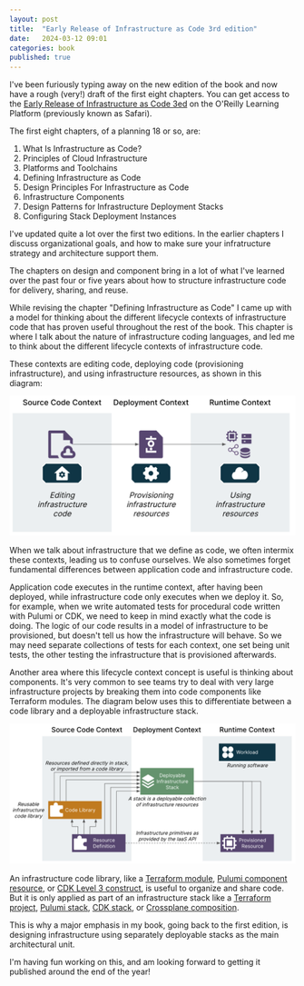 ```yaml
---
layout: post
title:  "Early Release of Infrastructure as Code 3rd edition"
date:   2024-03-12 09:01
categories: book
published: true
---
```


I've been furiously typing away on the new edition of the book and now have a rough (very!) draft of the first eight chapters. You can get access to the [Early Release of Infrastructure as Code 3ed](https://learning.oreilly.com/library/view/infrastructure-as-code/9781098150341/) on the O'Reilly Learning Platform (previously known as Safari).


The first eight chapters, of a planning 18 or so, are:

1. What Is Infrastructure as Code?
2. Principles of Cloud Infrastructure
3. Platforms and Toolchains
4. Defining Infrastructure as Code
5. Design Principles For Infrastructure as Code
6. Infrastructure Components
7. Design Patterns for Infrastructure Deployment Stacks
8. Configuring Stack Deployment Instances

I've updated quite a lot over the first two editions. In the earlier chapters I discuss organizational goals, and how to make sure your infratructure strategy and architecture support them.

The chapters on design and component bring in a lot of what I've learned over the past four or five years about how to structure infrastructure code for delivery, sharing, and reuse.

While revising the chapter "Defining Infrastructure as Code" I came up with a model for thinking about the different lifecycle contexts of infrastructure code that has proven useful throughout the rest of the book. This chapter is where I talk about the nature of infrastructure coding languages, and led me to think about the different lifecycle contexts of infrastructure code.


These contexts are editing code, deploying code (provisioning infrastructure), and using infrastructure resources, as shown in this diagram:


![Infrastructure lifecycle contexts](/images/infra-code-contexts.png)


When we talk about infrastructure that we define as code, we often intermix these contexts, leading us to confuse ourselves. We also sometimes forget fundamental differences between application code and infrastructure code.

Application code executes in the runtime context, after having been deployed, while infrastructure code only executes when we deploy it. So, for example, when we write automated tests for procedural code written with Pulumi or CDK, we need to keep in mind exactly what the code is doing. The logic of our code results in a model of infrastructure to be provisioned, but doesn't tell us how the infrastructure will behave. So we may need separate collections of tests for each context, one set being unit tests, the other testing the infrastructure that is provisioned afterwards.


Another area where this lifecycle context concept is useful is thinking about components. It's very common to see teams try to deal with very large infrastructure projects by breaking them into code components like Terraform modules. The diagram below uses this to differentiate between a code library and a deployable infrastructure stack.


![Infrastructure components in context](/images/infra-components-context.png)


An infrastructure code library, like a [Terraform module](https://developer.hashicorp.com/terraform/language/modules), [Pulumi component resource](https://www.pulumi.com/docs/concepts/resources/components/), or [CDK Level 3 construct](https://docs.aws.amazon.com/cdk/v2/guide/constructs.html), is useful to organize and share code. But it is only applied as part of an infrastructure stack like a [Terraform project](https://developer.hashicorp.com/terraform/language/state/workspaces), [Pulumi stack](https://www.pulumi.com/docs/concepts/stack/), [CDK stack](https://docs.aws.amazon.com/cdk/v2/guide/stacks.html), or [Crossplane composition](https://docs.crossplane.io/latest/concepts/compositions/).

This is why a major emphasis in my book, going back to the first edition, is designing infrastructure using separately deployable stacks as the main architectural unit.

I'm having fun working on this, and am looking forward to getting it published around the end of the year!

